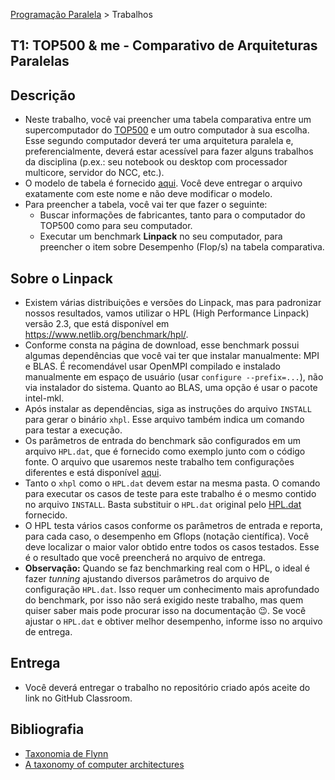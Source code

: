 [Programação Paralela](https://github.com/AndreaInfUFSM/elc139-2022a) > Trabalhos

T1: TOP500 & me - Comparativo de Arquiteturas Paralelas
-------------------------------------------------------

## Descrição
- Neste trabalho, você vai preencher uma tabela comparativa entre um supercomputador do [TOP500](http://top500.org) e um outro computador à sua escolha. Esse segundo computador deverá ter uma arquitetura paralela e, preferencialmente, deverá estar acessível para fazer alguns trabalhos da disciplina (p.ex.: seu notebook ou desktop com processador multicore, servidor do NCC, etc.).
- O modelo de tabela é fornecido [aqui](Entrega.md). Você deve entregar o arquivo exatamente com este nome e não deve modificar o modelo.
- Para preencher a tabela, você vai ter que fazer o seguinte:
  - Buscar informações de fabricantes, tanto para o computador do TOP500 como para seu computador.
  - Executar um benchmark **Linpack** no seu computador, para preencher o item sobre Desempenho (Flop/s) na tabela comparativa.

## Sobre o Linpack

- Existem várias distribuições e versões do Linpack, mas para padronizar nossos resultados, vamos utilizar o HPL (High Performance Linpack) versão 2.3, que está disponível em https://www.netlib.org/benchmark/hpl/. 
- Conforme consta na página de download, esse benchmark possui algumas dependências que você vai ter que instalar manualmente: MPI e BLAS. É recomendável usar OpenMPI compilado e instalado manualmente em espaço de usuário (usar `configure --prefix=...`), não via instalador do sistema. Quanto ao BLAS, uma opção é usar o pacote intel-mkl.
- Após instalar as dependências, siga as instruções do arquivo `INSTALL` para gerar o binário `xhpl`. Esse arquivo também indica um comando para testar a execução.
- Os parâmetros de entrada do benchmark são configurados em um arquivo `HPL.dat`, que é fornecido como exemplo junto com o código fonte. O arquivo que usaremos neste trabalho tem configurações diferentes e está disponível [aqui](HPL.dat).
- Tanto o `xhpl` como o `HPL.dat` devem estar na mesma pasta. O comando para executar os casos de teste para este trabalho é o mesmo contido no arquivo `INSTALL`. Basta substituir o `HPL.dat` original pelo [HPL.dat](HPL.dat) fornecido.
- O HPL testa vários casos conforme os parâmetros de entrada e reporta, para cada caso, o desempenho em Gflops (notação científica). Você deve localizar o maior valor obtido entre todos os casos testados. Esse é o resultado que você preencherá no arquivo de entrega.
- **Observação:** Quando se faz benchmarking real com o HPL, o ideal é fazer *tunning*  ajustando diversos parâmetros do arquivo de configuração `HPL.dat`. Isso requer um conhecimento mais aprofundado do benchmark, por isso não será exigido neste trabalho, mas quem quiser saber mais pode procurar isso na documentação :wink:. Se você ajustar o `HPL.dat` e obtiver melhor desempenho, informe isso no arquivo de entrega.

## Entrega
- Você deverá entregar o trabalho no repositório criado após aceite do link no GitHub Classroom.

## Bibliografia
- [Taxonomia de Flynn](https://en.wikipedia.org/wiki/Flynn%27s_taxonomy)
- [A taxonomy of computer architectures](http://www-5.unipv.it/mferretti/cdol/aca/Charts/08-multicomputers-MF%20part%20II.pdf)
